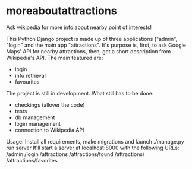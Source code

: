 # moreaboutattractions
Ask wikipedia for more info about nearby point of interests!

This Python Django project is made up of three applications ("admin", "login" and the main app "attractions".
It's purpose is, first, to ask Google Maps' API for nearby attractions, then, get a short description from Wikipedia's API.
The main featured are:
- login
- info retrieval
- favourites

The project is still in development.
What still has to be done:
- checkings (allover the code)
- tests
- db management
- login management
- connection to Wikipedia API

Usage:
Install all requirements, make migrations and launch ./manage.py run server
It'll start a server at localhost:8000 with the following URLs:
/admin
/login
/attractions
/attractions/found
/attractions/<attraction number>
/attractions/favorites
